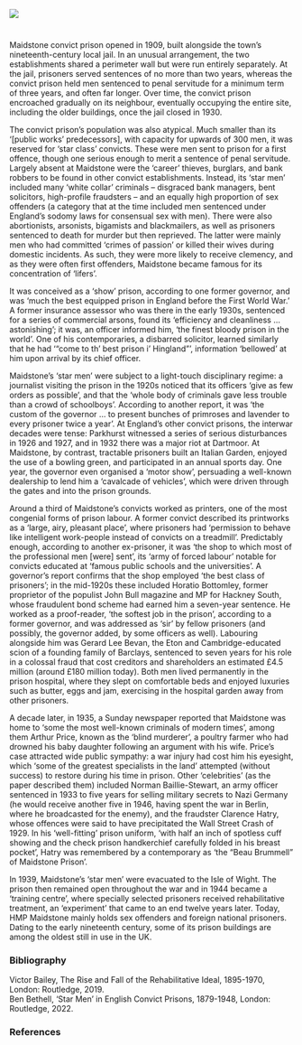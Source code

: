 <a href="https://juncture-digital.org"><img src="https://juncture-digital.org/images/ve-button.png"></a>
<param ve-config title="Maidstone Convict Prison" author="Dr Ben Bethell" layout="vtl" 
banner="/images/banners/19c.jpg">

<param ve-entity eid="Q213180" aliases="Maidstone">


#

Maidstone convict prison opened in 1909, built alongside the town’s nineteenth-century local jail. In an unusual arrangement, the two establishments shared a perimeter wall but were run entirely separately. At the jail, prisoners served sentences of no more than two years, whereas the convict prison held men sentenced to penal servitude for a minimum term of three years, and often far longer. Over time, the convict prison encroached gradually on its neighbour, eventually occupying the entire site, including the older buildings, once the jail closed in 1930.
<param ve-image url="https://stor.artstor.org/stor/3adcbddb-8d19-4bda-a8a0-5a4bdfcb70e2" label="Maidstone Gaol, 1829" attribution="The Picturesque Beauties of Great Britain: Kent. The Gaol, Maidstone">

The convict prison’s population was also atypical. Much smaller than its ‘[public works’ predecessors], with capacity for upwards of 300 men, it was reserved for ‘star class’ convicts. These were men sent to prison for a first offence, though one serious enough to merit a sentence of penal servitude. Largely absent at Maidstone were the ‘career’ thieves, burglars, and bank robbers to be found in other convict establishments. Instead, its ‘star men’ included many ‘white collar’ criminals – disgraced bank managers, bent solicitors, high-profile fraudsters – and an equally high proportion of sex offenders (a category that at the time included men sentenced under England’s sodomy laws for consensual sex with men). There were also abortionists, arsonists, bigamists and blackmailers, as well as prisoners sentenced to death for murder but then reprieved. The latter were mainly men who had committed ‘crimes of passion’ or killed their wives during domestic incidents. As such, they were more likely to receive clemency, and as they were often first offenders, Maidstone became famous for its concentration of ‘lifers’.

It was conceived as a ‘show’ prison, according to one former governor, and was ‘much the best equipped prison in England before the First World War.’  A former insurance assessor who was there in the early 1930s, sentenced for a series of commercial arsons, found its ‘efficiency and cleanliness … astonishing’; it was, an officer informed him, ‘the finest bloody prison in the world’.  One of his contemporaries, a disbarred solicitor, learned similarly that he had ‘“come to th’ best prison i’ Hingland”’, information ‘bellowed’ at him upon arrival by its chief officer.  

Maidstone’s ‘star men’ were subject to a light-touch disciplinary regime: a journalist visiting the prison in the 1920s noticed that its officers ‘give as few orders as possible’, and that the ‘whole body of criminals gave less trouble than a crowd of schoolboys’.  According to another report, it was ‘the custom of the governor … to present bunches of primroses and lavender to every prisoner twice a year’.  At England’s other convict prisons, the interwar decades were tense: Parkhurst witnessed a series of serious disturbances in 1926 and 1927, and in 1932 there was a major riot at Dartmoor. At Maidstone, by contrast, tractable prisoners built an Italian Garden, enjoyed the use of a bowling green, and participated in an annual sports day. One year, the governor even organised a ‘motor show’, persuading a well-known dealership to lend him a ‘cavalcade of vehicles’, which were driven through the gates and into the prison grounds. 

Around a third of Maidstone’s convicts worked as printers, one of the most congenial forms of prison labour. A former convict described its printworks as a ‘large, airy, pleasant place’, where prisoners had ‘permission to behave like intelligent work-people instead of convicts on a treadmill’.  Predictably enough, according to another ex-prisoner, it was ‘the shop to which most of the professional men [were] sent’, its ‘army of forced labour’ notable for convicts educated at ‘famous public schools and the universities’.  A governor’s report confirms that the shop employed ‘the best class of prisoners’; in the mid-1920s these included Horatio Bottomley, former proprietor of the populist John Bull magazine and MP for Hackney South, whose fraudulent bond scheme had earned him a seven-year sentence. He worked as a proof-reader, ‘the softest job in the prison’, according to a former governor, and was addressed as ‘sir’ by fellow prisoners (and possibly, the governor added, by some officers as well).  Labouring alongside him was Gerard Lee Bevan, the Eton and Cambridge-educated scion of a founding family of Barclays, sentenced to seven years for his role in a colossal fraud that cost creditors and shareholders an estimated £4.5 million (around £180 million today). Both men lived permanently in the prison hospital, where they slept on comfortable beds and enjoyed luxuries such as butter, eggs and jam, exercising in the hospital garden away from other prisoners.

A decade later, in 1935, a Sunday newspaper reported that Maidstone was home to ‘some the most well-known criminals of modern times’, among them Arthur Price, known as the ‘blind murderer’, a poultry farmer who had drowned his baby daughter following an argument with his wife.  Price’s case attracted wide public sympathy: a war injury had cost him his eyesight, which ‘some of the greatest specialists in the land’ attempted (without success) to restore during his time in prison.  Other ‘celebrities’ (as the paper described them) included Norman Baillie-Stewart, an army officer sentenced in 1933 to five years for selling military secrets to Nazi Germany (he would receive another five in 1946, having spent the war in Berlin, where he broadcasted for the enemy), and the fraudster Clarence Hatry, whose offences were said to have precipitated the Wall Street Crash of 1929. In his ‘well-fitting’ prison uniform, ‘with half an inch of spotless cuff showing and the check prison handkerchief carefully folded in his breast pocket’, Hatry was remembered by a contemporary as ‘the “Beau Brummell” of Maidstone Prison’.  

In 1939, Maidstone’s ‘star men’ were evacuated to the Isle of Wight. The prison then remained open throughout the war and in 1944 became a ‘training centre’, where specially selected prisoners received rehabilitative treatment, an ‘experiment’ that came to an end twelve years later. Today, HMP Maidstone mainly holds sex offenders and foreign national prisoners. Dating to the early nineteenth century, some of its prison buildings are among the oldest still in use in the UK.  

### Bibliography
Victor Bailey, The Rise and Fall of the Rehabilitative Ideal, 1895-1970, London: Routledge, 2019.   
Ben Bethell, ‘Star Men’ in English Convict Prisons, 1879-1948, London: Routledge, 2022.   

### References
[^ref1]: John Vidler and Michael Wolff, If Freedom Fail, London: Macmillan, 1964, p.78.
[^ref2]:   A.J. Loughborough Ball, Trial and Error: The Fire Conspiracy and After, London: Faber & Faber, 1936, p.104.
[^ref3]:   James Leigh, My Prison House, London: Hutchinson & Co., 1941, p.148.
[^ref4]:   Sydney A. Moseley, The Convict of To-Day, London: Cecil Palmer, 1927, p.179.
[^ref5]:   Stephen Hobhouse and A. Fenner Brockway, English Prisons To-day: Being the Report of the Prison System Enquiry, London: Longmans Green & Co., 1922, p.324.
[^ref6]:   Benjamin Dixon Grew, Prison Governor, London: Herbert Jenkins, 1958, pp.93-4.
[^ref7]: Jim Phelan, Jail Journey, London: Secker & Warburg, 1940, pp.50, 59.
[^ref8]:  Loughborough Ball, Trial and Error, pp.108-9.
[^ref9]:   Report of the commissioners of prisons and directors of convict prisons, PP, 1936-37 [Cmd.5430], XV, 1, p.73; Gerold Fancourt Clayton, The Wall is Strong: The Life of a Prison Governor, London: John Long, 1958, pp.90-1.
[^ref10]: Sunday Dispatch, 28 January 1935.
[^ref11]:   Daily Mirror, 10 January 1939.
[^ref12]:   Anon., Five Years for Fraud, London: Sampson Low, Marston & Co., [1936], p.274.

